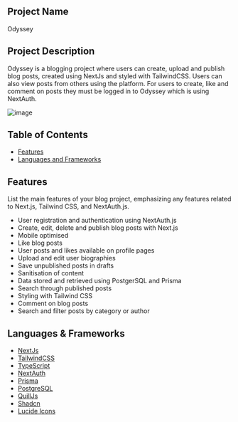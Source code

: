 ## Project Name

Odyssey

## Project Description

Odyssey is a blogging project where users can create, upload and publish blog posts, created using NextJs and styled with TailwindCSS. Users can also view posts from others using the platform. For users to create, like and comment on posts they must be logged in to Odyssey which is using NextAuth.

![image](https://github.com/Ibra-Zeno/Odyssey/assets/95757707/b7bfdb3e-c04c-4275-9238-970d0c96ef92)


## Table of Contents

- [Features](#features)
- [Languages and Frameworks](#Languages--Frameworks)

## Features

List the main features of your blog project, emphasizing any features related to Next.js, Tailwind CSS, and NextAuth.js.

- User registration and authentication using NextAuth.js
- Create, edit, delete and publish blog posts with Next.js
- Mobile optimised
- Like blog posts
- User posts and likes available on profile pages
- Upload and edit user biographies
- Save unpublished posts in drafts
- Sanitisation of content
- Data stored and retrieved using PostgerSQL and Prisma
- Search through published posts
- Styling with Tailwind CSS
- Comment on blog posts
- Search and filter posts by category or author

## Languages & Frameworks

- [NextJs]([url](https://nextjs.org/))
- [TailwindCSS]([url](https://tailwindcss.com/))
- [TypeScript]([url](https://www.typescriptlang.org/))
- [NextAuth]([url](https://next-auth.js.org/))
- [Prisma]([url](https://www.prisma.io/))
- [PostgreSQL]([url](https://www.postgresql.org/))
- [QuillJs]([url](https://quilljs.com/))
- [Shadcn]([url](https://ui.shadcn.com/))
- [Lucide Icons]([url](https://lucide.dev/icons/))


